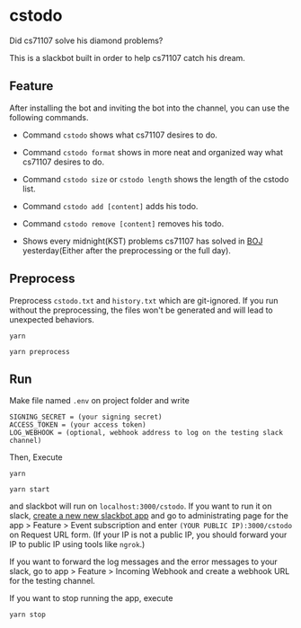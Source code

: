 # cstodo

Did cs71107 solve his diamond problems?

This is a slackbot built in order to help cs71107 catch his dream.

## Feature

After installing the bot and inviting the bot into the channel, you can use the following commands.

* Command `cstodo` shows what cs71107 desires to do.

* Command `cstodo format` shows in more neat and organized way what cs71107 desires to do.

* Command `cstodo size` or `cstodo length` shows the length of the cstodo list.

* Command `cstodo add [content]` adds his todo.

* Command `cstodo remove [content]` removes his todo.

* Shows every midnight(KST) problems cs71107 has solved in [BOJ](https://www.acmicpc.net/) yesterday(Either after the preprocessing or the full day).


## Preprocess

Preprocess `cstodo.txt` and `history.txt` which are git-ignored. If you run without the preprocessing, the files won't be generated and will lead to unexpected behaviors.

`yarn`

`yarn preprocess`

## Run

Make file named `.env` on project folder and write

```
SIGNING_SECRET = (your signing secret)
ACCESS_TOKEN = (your access token)
LOG_WEBHOOK = (optional, webhook address to log on the testing slack channel)
```

Then, Execute

`yarn`

`yarn start`

and slackbot will run on `localhost:3000/cstodo`. If you want to run it on slack, [create a new new slackbot app](https://api.slack.com/apps) and go to administrating page for the app > Feature > Event subscription and enter `(YOUR PUBLIC IP):3000/cstodo` on Request URL form. (If your IP is not a public IP, you should forward your IP to public IP using tools like `ngrok`.)

If you want to forward the log messages and the error messages to your slack, go to app > Feature > Incoming Webhook and create a webhook URL for the testing channel.

If you want to stop running the app, execute

`yarn stop`